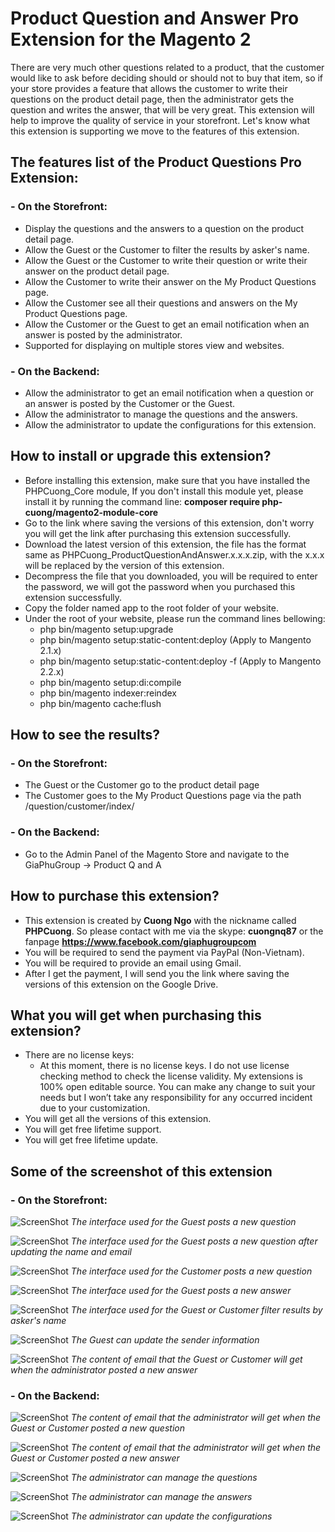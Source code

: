 # Product Question and Answer Pro Extension for the Magento 2
There are very much other questions related to a product, that the customer would like to ask before deciding should or should not to buy that item, so if your store provides a feature that allows the customer to write their questions on the product detail page, then the administrator gets the question and writes the answer, that will be very great. This extension will help to improve the quality of service in your storefront. Let's know what this extension is supporting we move to the features of this extension.

## The features list of the Product Questions Pro Extension:

### - On the Storefront:
 + Display the questions and the answers to a question on the product detail page.
 + Allow the Guest or the Customer to filter the results by asker's name.
 + Allow the Guest or the Customer to write their question or write their answer on the product detail page.
 + Allow the Customer to write their answer on the My Product Questions page.
 + Allow the Customer see all their questions and answers on the My Product Questions page.
 + Allow the Customer or the Guest to get an email notification when an answer is posted by the administrator.
 + Supported for displaying on multiple stores view and websites.

### - On the Backend:
 + Allow the administrator to get an email notification when a question or an answer is posted by the Customer or the Guest.
 + Allow the administrator to manage the questions and the answers.
 + Allow the administrator to update the configurations for this extension.

## How to install or upgrade this extension?
 + Before installing this extension, make sure that you have installed the PHPCuong_Core module, If you don't install this module yet, please install it by running the command line: **composer require php-cuong/magento2-module-core**
 + Go to the link where saving the versions of this extension, don't worry you will get the link after purchasing this extension successfully.
 + Download the latest version of this extension, the file has the format same as PHPCuong_ProductQuestionAndAnswer.x.x.x.zip, with the x.x.x will be replaced by the version of this extension.
 + Decompress the file that you downloaded, you will be required to enter the password, we will got the password when you purchased this extension successfully.
 + Copy the folder named app to the root folder of your website.
 + Under the root of your website, please run the command lines bellowing:
    - php bin/magento setup:upgrade
    - php bin/magento setup:static-content:deploy (Apply to Mangento 2.1.x)
    - php bin/magento setup:static-content:deploy -f (Apply to Mangento 2.2.x)
    - php bin/magento setup:di:compile
    - php bin/magento indexer:reindex
    - php bin/magento cache:flush

## How to see the results?

### - On the Storefront:
- The Guest or the Customer go to the product detail page
- The Customer goes to the My Product Questions page via the path /question/customer/index/

### - On the Backend:
- Go to the Admin Panel of the Magento Store and navigate to the GiaPhuGroup → Product Q and A

## How to purchase this extension?
- This extension is created by **Cuong Ngo** with the nickname called **PHPCuong**. So please contact with me via the skype: **cuongnq87** or the fanpage **https://www.facebook.com/giaphugroupcom**
- You will be required to send the payment via PayPal (Non-Vietnam).
- You will be required to provide an email using Gmail.
- After I get the payment, I will send you the link where saving the versions of this extension on the Google Drive.

## What you will get when purchasing this extension?
- There are no license keys:
    + At this moment, there is no license keys. I do not use license checking method to check the license validity. My extensions is 100% open editable source. You can make any change to suit your needs but I won’t take any responsibility for any occurred incident due to your customization.
- You will get all the versions of this extension.
- You will get free lifetime support.
- You will get free lifetime update.

## Some of the screenshot of this extension

### - On the Storefront:

![ScreenShot](https://github.com/php-cuong/magento2-product-question-and-answer/blob/master/Screenshot/the-guest-write-a-new-question.png)
*The interface used for the Guest posts a new question*

![ScreenShot](https://github.com/php-cuong/magento2-product-question-and-answer/blob/master/Screenshot/the-guest-write-a-new-question-2.png)
*The interface used for the Guest posts a new question after updating the name and email*

![ScreenShot](https://github.com/php-cuong/magento2-product-question-and-answer/blob/master/Screenshot/the-customer-write-a-new-question.png)
*The interface used for the Customer posts a new question*

![ScreenShot](https://github.com/php-cuong/magento2-product-question-and-answer/blob/master/Screenshot/the-guest-writes-an-answer.png)
*The interface used for the Guest posts a new answer*

![ScreenShot](https://github.com/php-cuong/magento2-product-question-and-answer/blob/master/Screenshot/filtering-the-results-by-asker-name.png)
*The interface used for the Guest or Customer filter results by asker's name*

![ScreenShot](https://github.com/php-cuong/magento2-product-question-and-answer/blob/master/Screenshot/the-guest-edit-the-sender-information.png)
*The Guest can update the sender information*

![ScreenShot](https://github.com/php-cuong/magento2-product-question-and-answer/blob/master/Screenshot/the-customer-or-guest-get-an-email-notification-from-administrator.png)
*The content of email that the Guest or Customer will get when the administrator posted a new answer*

### - On the Backend:

![ScreenShot](https://github.com/php-cuong/magento2-product-question-and-answer/blob/master/Screenshot/the-administrator-get-an-email-notification-when-the-guest-or-customer-posted-a-new-question.png)
*The content of email that the administrator will get when the Guest or Customer posted a new question*

![ScreenShot](https://github.com/php-cuong/magento2-product-question-and-answer/blob/master/Screenshot/the-administrator-gets-an-email-notification-when-the-guest-or-customer-posted-an-new-answer.png)
*The content of email that the administrator will get when the Guest or Customer posted a new answer*

![ScreenShot](https://github.com/php-cuong/magento2-product-question-and-answer/blob/master/Screenshot/the-administrator-can-manage-the-questions.png)
*The administrator can manage the questions*

![ScreenShot](https://github.com/php-cuong/magento2-product-question-and-answer/blob/master/Screenshot/the-administrator-can-manage-the-answers.png)
*The administrator can manage the answers*

![ScreenShot](https://github.com/php-cuong/magento2-product-question-and-answer/blob/master/Screenshot/the-administrator-can-update-the-configurations.png)
*The administrator can update the configurations*
